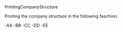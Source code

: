 PrintingCompanyStructure

Printing the company structure in the following faschion.

-AA 
 -BB 
 -CC 
   -DD 
 -EE
